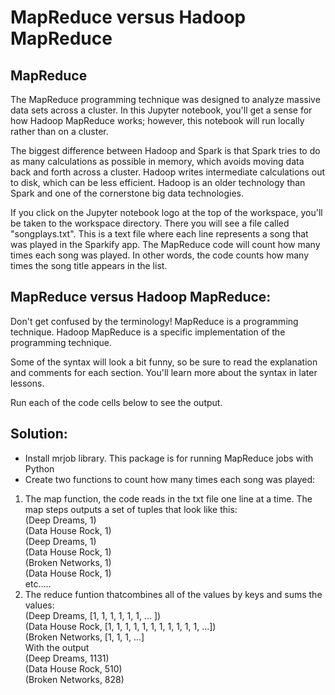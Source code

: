 # MapReduce versus Hadoop MapReduce
## MapReduce
The MapReduce programming technique was designed to analyze massive data sets across a cluster. In this Jupyter notebook, you'll get a sense for how Hadoop MapReduce works; however, this notebook will run locally rather than on a cluster.

The biggest difference between Hadoop and Spark is that Spark tries to do as many calculations as possible in memory, which avoids moving data back and forth across a cluster. Hadoop writes intermediate calculations out to disk, which can be less efficient. Hadoop is an older technology than Spark and one of the cornerstone big data technologies.

If you click on the Jupyter notebook logo at the top of the workspace, you'll be taken to the workspace directory. There you will see a file called "songplays.txt". This is a text file where each line represents a song that was played in the Sparkify app. The MapReduce code will count how many times each song was played. In other words, the code counts how many times the song title appears in the list.

## MapReduce versus Hadoop MapReduce:
Don't get confused by the terminology! MapReduce is a programming technique. Hadoop MapReduce is a specific implementation of the programming technique.

Some of the syntax will look a bit funny, so be sure to read the explanation and comments for each section. You'll learn more about the syntax in later lessons.

Run each of the code cells below to see the output.

## Solution:
- Install mrjob library. This package is for running MapReduce jobs with Python
- Create two functions to count how many times each song was played:
1. The map function, the code reads in the txt file one line at a time. The map steps outputs a set of tuples that look like this:<br/>
(Deep Dreams, 1)<br/>
(Data House Rock, 1)<br/>
(Deep Dreams, 1)<br/>
(Data House Rock, 1)<br/>
(Broken Networks, 1)<br/>
(Data House Rock, 1)<br/>
etc.....<br/>
2. The reduce funtion thatcombines all of the values by keys and sums the values:<br>
(Deep Dreams, [1, 1, 1, 1, 1, 1, ... ])<br>
(Data House Rock, [1, 1, 1, 1, 1, 1, 1, 1, 1, 1, 1, ...])<br>
(Broken Networks, [1, 1, 1, ...]<br>
With the output<br>
(Deep Dreams, 1131)<br>
(Data House Rock, 510)<br>
(Broken Networks, 828)<br>